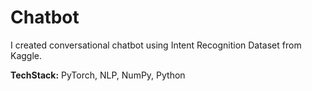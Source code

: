 # Chatbot

I created conversational chatbot using Intent Recognition Dataset from Kaggle.

__TechStack:__ PyTorch, NLP, NumPy, Python

